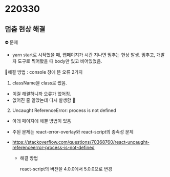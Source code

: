 # 220330 

## 멈춤 현상 해결

⛔️ 문제  

- yarn start로 시작했을 때, 웹페이지가 시간 지나면 멈추는 현상 발생. 멈추고, 개발자 도구로 찍어봤을 때 body만 있고 비어있었음.

🔅해결 방법 : console 창에 뜬 오류 2가지  

1. className을 class로 썼음.

- 이걸 해결하니까 오류가 없어짐.
- 없어진 줄 알았는데 다시 발생함 🤬

2. Uncaught ReferenceError: process is not defined

- 아래 페이지에 해결 방법이 있음

- 주된 문제는 react-error-overlay와 react-script의 종속성 문제

- https://stackoverflow.com/questions/70368760/react-uncaught-referenceerror-process-is-not-defined

  - 해결 방법

    react-script의 버전을 4.0.0에서 5.0.0으로 변경
